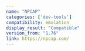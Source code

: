 ```yaml
---
name: "NPCAP"
categories: ['dev-tools']
compatibility: emulation
display_result: "Compatible"
version_from: "1.76"
link: https://npcap.com/
---
```


